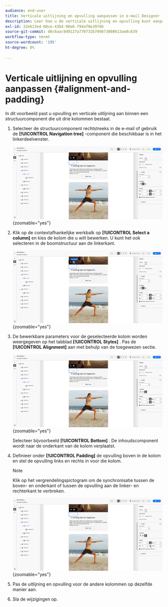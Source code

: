 ```yaml
---
audience: end-user
title: Verticale uitlijning en opvulling aanpassen in e-mail Designer
description: Leer hoe u de verticale uitlijning en opvulling kunt aanpassen
exl-id: 32e613e4-60ce-43b4-90a6-794af0e3976b
source-git-commit: d6c6aac9d9127a770732b709873008613ae8c639
workflow-type: tm+mt
source-wordcount: '195'
ht-degree: 0%

---
```


# Verticale uitlijning en opvulling aanpassen {#alignment-and-padding}

In dit voorbeeld past u opvulling en verticale uitlijning aan binnen een structuurcomponent die uit drie kolommen bestaat.

1. Selecteer de structuurcomponent rechtstreeks in de e-mail of gebruik de **[!UICONTROL Navigation tree]** -component die beschikbaar is in het linkerdeelvenster.

   ![ Schermschot die de selectie van de structuurcomponent in de navigatieboom tonen ](assets/alignment_1.png){zoomable="yes"}

1. Klik op de contextafhankelijke werkbalk op **[!UICONTROL Select a column]** en kies de kolom die u wilt bewerken. U kunt het ook selecteren in de boomstructuur aan de linkerkant.

   ![ Schermafbeelding die de kolomselectie van de contextafhankelijke toolbar toont ](assets/alignment_2.png){zoomable="yes"}

1. De bewerkbare parameters voor de geselecteerde kolom worden weergegeven op het tabblad **[!UICONTROL Styles]** . Pas de **[!UICONTROL Alignment]** aan met behulp van de toegewezen sectie.

   ![ Schermafbeelding die de opties van de groeperingsaanpassing in het lusje van Stijlen toont ](assets/alignment_3.png){zoomable="yes"}

   Selecteer bijvoorbeeld **[!UICONTROL Bottom]** . De inhoudscomponent wordt naar de onderkant van de kolom verplaatst.

1. Definieer onder **[!UICONTROL Padding]** de opvulling boven in de kolom en stel de opvulling links en rechts in voor die kolom.

   >[!NOTE]
   >
   >Klik op het vergrendelingspictogram om de synchronisatie tussen de boven- en onderkant of tussen de opvulling aan de linker- en rechterkant te verbreken.

   ![ Schermafbeelding die de opvullingsaanpassingsopties tonen ](assets/alignment_4.png){zoomable="yes"}

1. Pas de uitlijning en opvulling voor de andere kolommen op dezelfde manier aan.

1. Sla de wijzigingen op.